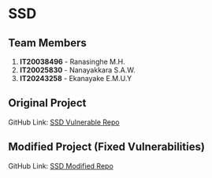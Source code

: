 # SSD

## Team Members
1. **IT20038496** - Ranasinghe M.H.
2. **IT20025830** - Nanayakkara S.A.W.
3. **IT20243258** - Ekanayake E.M.U.Y

## Original Project
GitHub Link: [SSD Vulnerable Repo](https://github.com/methmiranasinghe/SSD-Vulnerable-Repo)

## Modified Project (Fixed Vulnerabilities)
GitHub Link: [SSD Modified Repo](https://github.com/methmiranasinghe/SSD)

